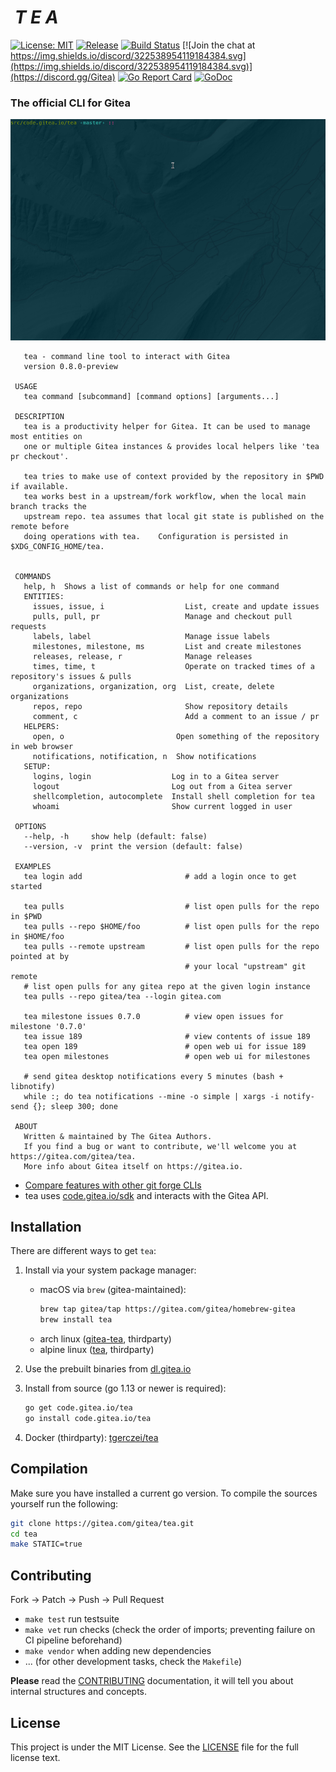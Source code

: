 # <img alt='' src='https://gitea.com/repo-avatars/550-80a3a8c2ab0e2c2d69f296b7f8582485' height="40"/> *T E A*

[![License: MIT](https://img.shields.io/badge/License-MIT-blue.svg)](https://opensource.org/licenses/MIT) [![Release](https://raster.shields.io/badge/dynamic/json.svg?label=release&url=https://gitea.com/api/v1/repos/gitea/tea/releases&query=$[0].tag_name)](https://gitea.com/gitea/tea/releases) [![Build Status](https://drone.gitea.com/api/badges/gitea/tea/status.svg)](https://drone.gitea.com/gitea/tea) [![Join the chat at https://img.shields.io/discord/322538954119184384.svg](https://img.shields.io/discord/322538954119184384.svg)](https://discord.gg/Gitea) [![Go Report Card](https://goreportcard.com/badge/code.gitea.io/tea)](https://goreportcard.com/report/code.gitea.io/tea) [![GoDoc](https://godoc.org/code.gitea.io/tea?status.svg)](https://godoc.org/code.gitea.io/tea)

### The official CLI for Gitea

![demo gif](./demo.gif)

```
   tea - command line tool to interact with Gitea
   version 0.8.0-preview

 USAGE
   tea command [subcommand] [command options] [arguments...]

 DESCRIPTION
   tea is a productivity helper for Gitea. It can be used to manage most entities on
   one or multiple Gitea instances & provides local helpers like 'tea pr checkout'.
   
   tea tries to make use of context provided by the repository in $PWD if available.
   tea works best in a upstream/fork workflow, when the local main branch tracks the
   upstream repo. tea assumes that local git state is published on the remote before
   doing operations with tea.    Configuration is persisted in $XDG_CONFIG_HOME/tea.


 COMMANDS
   help, h  Shows a list of commands or help for one command
   ENTITIES:
     issues, issue, i                  List, create and update issues
     pulls, pull, pr                   Manage and checkout pull requests
     labels, label                     Manage issue labels
     milestones, milestone, ms         List and create milestones
     releases, release, r              Manage releases
     times, time, t                    Operate on tracked times of a repository's issues & pulls
     organizations, organization, org  List, create, delete organizations
     repos, repo                       Show repository details
     comment, c                        Add a comment to an issue / pr
   HELPERS:
     open, o                         Open something of the repository in web browser
     notifications, notification, n  Show notifications
   SETUP:
     logins, login                  Log in to a Gitea server
     logout                         Log out from a Gitea server
     shellcompletion, autocomplete  Install shell completion for tea
     whoami                         Show current logged in user

 OPTIONS
   --help, -h     show help (default: false)
   --version, -v  print the version (default: false)

 EXAMPLES
   tea login add                       # add a login once to get started

   tea pulls                           # list open pulls for the repo in $PWD
   tea pulls --repo $HOME/foo          # list open pulls for the repo in $HOME/foo
   tea pulls --remote upstream         # list open pulls for the repo pointed at by
                                       # your local "upstream" git remote
   # list open pulls for any gitea repo at the given login instance
   tea pulls --repo gitea/tea --login gitea.com

   tea milestone issues 0.7.0          # view open issues for milestone '0.7.0'
   tea issue 189                       # view contents of issue 189
   tea open 189                        # open web ui for issue 189
   tea open milestones                 # open web ui for milestones

   # send gitea desktop notifications every 5 minutes (bash + libnotify)
   while :; do tea notifications --mine -o simple | xargs -i notify-send {}; sleep 300; done

 ABOUT
   Written & maintained by The Gitea Authors.
   If you find a bug or want to contribute, we'll welcome you at https://gitea.com/gitea/tea.
   More info about Gitea itself on https://gitea.io.
```

- [Compare features with other git forge CLIs](./FEATURE-COMPARISON.md)
- tea uses [code.gitea.io/sdk](https://code.gitea.io/sdk) and interacts with the Gitea API.

## Installation

There are different ways to get `tea`:

1. Install via your system package manager:
    - macOS via `brew` (gitea-maintained):
      ```sh
      brew tap gitea/tap https://gitea.com/gitea/homebrew-gitea
      brew install tea
      ```
    - arch linux ([gitea-tea](https://aur.archlinux.org/packages/gitea-tea), thirdparty)
    - alpine linux ([tea](https://pkgs.alpinelinux.org/packages?name=tea&branch=edge), thirdparty)

2. Use the prebuilt binaries from [dl.gitea.io](https://dl.gitea.io/tea/)

3. Install from source (go 1.13 or newer is required):
    ```sh
    go get code.gitea.io/tea
    go install code.gitea.io/tea
    ```

4. Docker (thirdparty): [tgerczei/tea](https://hub.docker.com/r/tgerczei/tea)

## Compilation

Make sure you have installed a current go version.
To compile the sources yourself run the following:

```sh
git clone https://gitea.com/gitea/tea.git
cd tea
make STATIC=true
```

## Contributing

Fork -> Patch -> Push -> Pull Request

- `make test` run testsuite
- `make vet`  run checks (check the order of imports; preventing failure on CI pipeline beforehand)
- `make vendor` when adding new dependencies
- ... (for other development tasks, check the `Makefile`)

**Please** read the [CONTRIBUTING](CONTRIBUTING.md) documentation, it will tell you about internal structures and concepts.

## License

This project is under the MIT License. See the [LICENSE](LICENSE) file for the
full license text.
